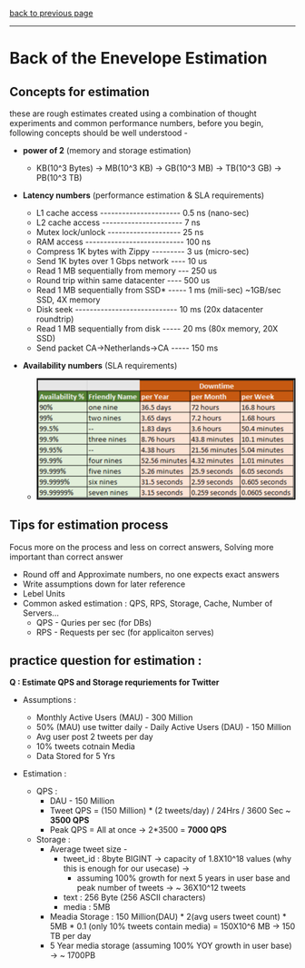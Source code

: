 [back to previous page](./HLD.md)

---

# Back of the Enevelope Estimation

## Concepts for estimation

these are rough estimates created using a combination of thought experiments and common performance numbers, before you begin, following concepts should be well understood - 

- **power of 2** (memory and storage estimation)
   - KB(10^3 Bytes) -> MB(10^3 KB) -> GB(10^3 MB) -> TB(10^3 GB) -> PB(10^3 TB)

- **Latency numbers** (performance estimation & SLA requirements)
   - L1 cache access ---------------------- 0.5 ns (nano-sec)
   - L2 cache access ---------------------- 7 ns
   - Mutex lock/unlock -------------------- 25 ns
   - RAM access --------------------------- 100 ns
   - Compress 1K bytes with Zippy --------- 3 us (micro-sec)
   - Send 1K bytes over 1 Gbps network ---- 10 us
   - Read 1 MB sequentially from memory --- 250 us
   - Round trip within same datacenter ---- 500 us
   - Read 1 MB sequentially from SSD* ----- 1 ms (mili-sec)  ~1GB/sec SSD, 4X memory
   - Disk seek ---------------------------- 10 ms  (20x datacenter roundtrip)
   - Read 1 MB sequentially from disk ----- 20 ms  (80x memory, 20X SSD)
   - Send packet CA->Netherlands->CA  ----- 150 ms

- **Availability numbers** (SLA requirements)
   - ![9's of availability](./Images/9's-of-availability.png)

## Tips for estimation process

Focus more on the process and less on correct answers, Solving more important than correct answer
- Round off and Approximate numbers, no one expects exact answers
- Write assumptions down for later reference
- Lebel Units
- Common asked estimation : QPS, RPS, Storage, Cache, Number of Servers...
   - QPS - Quries per sec (for DBs)
   - RPS - Requests per sec (for applicaiton serves) 

## practice question for estimation : 

**Q : Estimate QPS and Storage requriements for Twitter**
- Assumptions : 
   - Monthly Active Users (MAU) - 300 Million
   - 50% (MAU) use twitter daily - Daily Active Users (DAU) - 150 Million
   - Avg user post 2 tweets per day
   - 10% tweets cotnain Media
   - Data Stored for 5 Yrs

- Estimation : 
   - QPS :
      - DAU - 150 Million
      - Tweet QPS = (150 Million) * (2 tweets/day) / 24Hrs / 3600 Sec ~ **3500 QPS**
      - Peak QPS  = All at once -> 2*3500 = **7000 QPS**
   - Storage : 
      - Average tweet size - 
         - tweet_id : 8byte BIGINT -> capacity of 1.8X10^18 values (why this is enough for our usecase) ->
            - assuming 100% growth for next 5 years in user base and peak number of tweets -> ~ 36X10^12 tweets
         - text : 256 Byte (256 ASCII characters)
         - media : 5MB
      - Meadia Storage : 150 Million(DAU) * 2(avg users tweet count) * 5MB * 0.1 (only 10% tweets contain media) = 150X10^6 MB -> 150 TB per day
      - 5 Year media storage (assuming 100% YOY growth in user base) -> ~ 1700PB